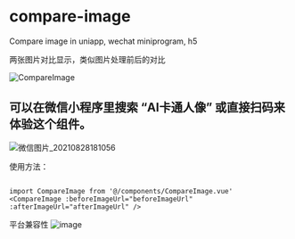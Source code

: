 # compare-image
Compare image in uniapp, wechat miniprogram, h5

两张图片对比显示，类似图片处理前后的对比

![CompareImage](https://user-images.githubusercontent.com/16549894/130547055-bc175932-f259-4d0c-ae5e-17807836678f.JPG)

## 可以在微信小程序里搜索 “AI卡通人像” 或直接扫码来体验这个组件。

![微信图片_20210828181056](https://user-images.githubusercontent.com/16549894/131214545-5f5ebdc7-95b8-483f-b8b9-b7523d71e89d.jpg)

使用方法：
```

import CompareImage from '@/components/CompareImage.vue'
<CompareImage :beforeImageUrl="beforeImageUrl" :afterImageUrl="afterImageUrl" />

```

平台兼容性
![image](https://user-images.githubusercontent.com/16549894/130547314-1e5c1bee-fd8e-489e-b6ed-403a918f698f.png)

